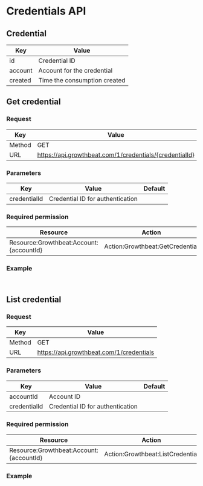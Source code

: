 # Credentials API

## Credential

|Key|Value|
|---|---|
|id|Credential ID|
|account|Account for the credential|
|created|Time the consumption created|

## Get credential

### Request

|Key|Value|
|---|---|
|Method|GET|
|URL|https://api.growthbeat.com/1/credentials/{credentialId}|

### Parameters

|Key|Value|Default|
|---|---|---|
|credentialId|Credential ID for authentication||

### Required permission

|Resource|Action|
|---|---|
|Resource:Growthbeat:Account:{accountId}|Action:Growthbeat:GetCredential|


### Example

```

```

```

```

## List credential

### Request

|Key|Value|
|---|---|
|Method|GET|
|URL|https://api.growthbeat.com/1/credentials|

### Parameters

|Key|Value|Default|
|---|---|---|
|accountId|Account ID||
|credentialId|Credential ID for authentication||

### Required permission

|Resource|Action|
|---|---|
|Resource:Growthbeat:Account:{accountId}|Action:Growthbeat:ListCredential|

### Example

```

```

```

```

